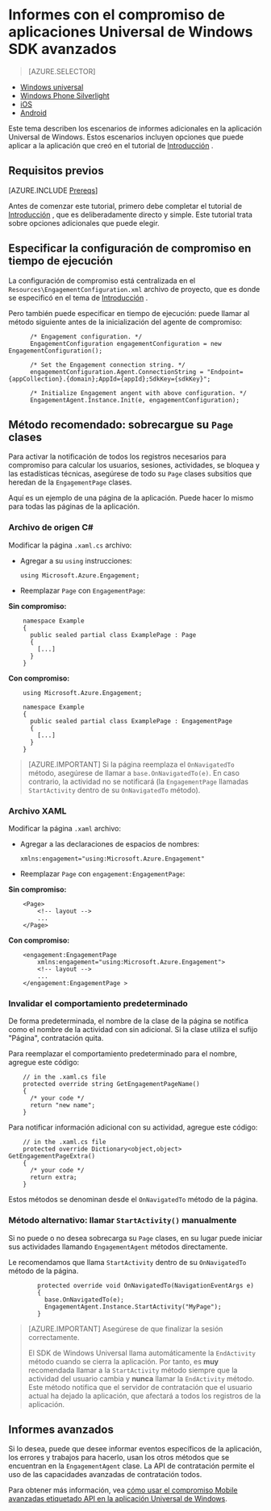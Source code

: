 <properties
    pageTitle="Informes con compromiso MobileApps avanzado de Universal de Windows"
    description="Cómo integrar Azure compromiso móvil con Windows Universal aplicaciones"                  
    services="mobile-engagement"
    documentationCenter="mobile"
    authors="piyushjo"
    manager="erikre"
    editor="" />

<tags
    ms.service="mobile-engagement"
    ms.workload="mobile"
    ms.tgt_pltfrm="mobile-windows-store"
    ms.devlang="dotnet"
    ms.topic="article"
    ms.date="08/12/2016"
    ms.author="piyushjo;ricksal" />

# <a name="advanced-reporting-with-the-windows-universal-apps-engagement-sdk"></a>Informes con el compromiso de aplicaciones Universal de Windows SDK avanzados

> [AZURE.SELECTOR]
- [Windows universal](mobile-engagement-windows-store-advanced-reporting.md)
- [Windows Phone Silverlight](mobile-engagement-windows-phone-integrate-engagement.md)
- [iOS](mobile-engagement-ios-integrate-engagement.md)
- [Android](mobile-engagement-android-advanced-reporting.md)

Este tema describen los escenarios de informes adicionales en la aplicación Universal de Windows. Estos escenarios incluyen opciones que puede aplicar a la aplicación que creó en el tutorial de [Introducción](mobile-engagement-windows-store-dotnet-get-started.md) .

## <a name="prerequisites"></a>Requisitos previos

[AZURE.INCLUDE [Prereqs](../../includes/mobile-engagement-windows-store-prereqs.md)]

Antes de comenzar este tutorial, primero debe completar el tutorial de [Introducción](mobile-engagement-windows-store-dotnet-get-started.md) , que es deliberadamente directo y simple. Este tutorial trata sobre opciones adicionales que puede elegir.

## <a name="specifying-engagement-configuration-at-runtime"></a>Especificar la configuración de compromiso en tiempo de ejecución

La configuración de compromiso está centralizada en el `Resources\EngagementConfiguration.xml` archivo de proyecto, que es donde se especificó en el tema de [Introducción](mobile-engagement-windows-store-dotnet-get-started.md) .

Pero también puede especificar en tiempo de ejecución: puede llamar al método siguiente antes de la inicialización del agente de compromiso:

          /* Engagement configuration. */
          EngagementConfiguration engagementConfiguration = new EngagementConfiguration();

          /* Set the Engagement connection string. */
          engagementConfiguration.Agent.ConnectionString = "Endpoint={appCollection}.{domain};AppId={appId};SdkKey={sdkKey}";

          /* Initialize Engagement angent with above configuration. */
          EngagementAgent.Instance.Init(e, engagementConfiguration);



## <a name="recommended-method-overload-your-page-classes"></a>Método recomendado: sobrecargue su `Page` clases

Para activar la notificación de todos los registros necesarios para compromiso para calcular los usuarios, sesiones, actividades, se bloquea y las estadísticas técnicas, asegúrese de todo su `Page` clases subsitios que heredan de la `EngagementPage` clases.

Aquí es un ejemplo de una página de la aplicación. Puede hacer lo mismo para todas las páginas de la aplicación.

### <a name="c-source-file"></a>Archivo de origen C#

Modificar la página `.xaml.cs` archivo:

-   Agregar a su `using` instrucciones:

        using Microsoft.Azure.Engagement;

-   Reemplazar `Page` con `EngagementPage`:

**Sin compromiso:**

        namespace Example
        {
          public sealed partial class ExamplePage : Page
          {
            [...]
          }
        }

**Con compromiso:**

        using Microsoft.Azure.Engagement;

        namespace Example
        {
          public sealed partial class ExamplePage : EngagementPage
          {
            [...]
          }
        }

> [AZURE.IMPORTANT] Si la página reemplaza el `OnNavigatedTo` método, asegúrese de llamar a `base.OnNavigatedTo(e)`. En caso contrario, la actividad no se notificará (la `EngagementPage` llamadas `StartActivity` dentro de su `OnNavigatedTo` método).

### <a name="xaml-file"></a>Archivo XAML

Modificar la página `.xaml` archivo:

-   Agregar a las declaraciones de espacios de nombres:

        xmlns:engagement="using:Microsoft.Azure.Engagement"

-   Reemplazar `Page` con `engagement:EngagementPage`:

**Sin compromiso:**

        <Page>
            <!-- layout -->
            ...
        </Page>

**Con compromiso:**

        <engagement:EngagementPage
            xmlns:engagement="using:Microsoft.Azure.Engagement">
            <!-- layout -->
            ...
        </engagement:EngagementPage >

### <a name="override-the-default-behaviour"></a>Invalidar el comportamiento predeterminado

De forma predeterminada, el nombre de la clase de la página se notifica como el nombre de la actividad con sin adicional. Si la clase utiliza el sufijo "Página", contratación quita.

Para reemplazar el comportamiento predeterminado para el nombre, agregue este código:

        // in the .xaml.cs file
        protected override string GetEngagementPageName()
        {
          /* your code */
          return "new name";
        }

Para notificar información adicional con su actividad, agregue este código:

        // in the .xaml.cs file
        protected override Dictionary<object,object> GetEngagementPageExtra()
        {
          /* your code */
          return extra;
        }

Estos métodos se denominan desde el `OnNavigatedTo` método de la página.

### <a name="alternate-method-call-startactivity-manually"></a>Método alternativo: llamar `StartActivity()` manualmente

Si no puede o no desea sobrecarga su `Page` clases, en su lugar puede iniciar sus actividades llamando `EngagementAgent` métodos directamente.

Le recomendamos que llama `StartActivity` dentro de su `OnNavigatedTo` método de la página.

            protected override void OnNavigatedTo(NavigationEventArgs e)
            {
              base.OnNavigatedTo(e);
              EngagementAgent.Instance.StartActivity("MyPage");
            }

> [AZURE.IMPORTANT]  Asegúrese de que finalizar la sesión correctamente.
>
> El SDK de Windows Universal llama automáticamente la `EndActivity` método cuando se cierra la aplicación. Por tanto, es **muy** recomendada llamar a la `StartActivity` método siempre que la actividad del usuario cambia y **nunca** llamar la `EndActivity` método. Este método notifica que el servidor de contratación que el usuario actual ha dejado la aplicación, que afectará a todos los registros de la aplicación.

## <a name="advanced-reporting"></a>Informes avanzados

Si lo desea, puede que desee informar eventos específicos de la aplicación, los errores y trabajos para hacerlo, usan los otros métodos que se encuentran en la `EngagementAgent` clase. La API de contratación permite el uso de las capacidades avanzadas de contratación todos.

Para obtener más información, vea [cómo usar el compromiso Mobile avanzadas etiquetado API en la aplicación Universal de Windows](mobile-engagement-windows-store-use-engagement-api.md).
